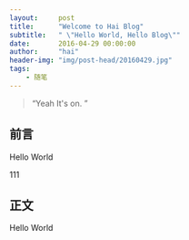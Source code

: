 ```yaml
---
layout:     post
title:      "Welcome to Hai Blog"
subtitle:   " \"Hello World, Hello Blog\""
date:       2016-04-29 00:00:00
author:     "hai"
header-img: "img/post-head/20160429.jpg"
tags:
    - 随笔
---
```


> “Yeah It's on. ”


## 前言

Hello World

111


## 正文

Hello World
